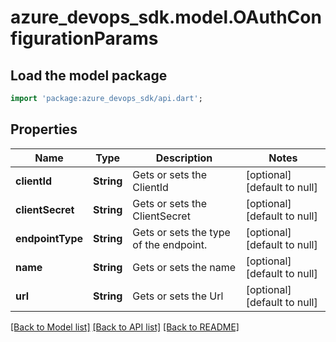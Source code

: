 # azure_devops_sdk.model.OAuthConfigurationParams

## Load the model package
```dart
import 'package:azure_devops_sdk/api.dart';
```

## Properties
Name | Type | Description | Notes
------------ | ------------- | ------------- | -------------
**clientId** | **String** | Gets or sets the ClientId | [optional] [default to null]
**clientSecret** | **String** | Gets or sets the ClientSecret | [optional] [default to null]
**endpointType** | **String** | Gets or sets the type of the endpoint. | [optional] [default to null]
**name** | **String** | Gets or sets the name | [optional] [default to null]
**url** | **String** | Gets or sets the Url | [optional] [default to null]

[[Back to Model list]](../README.md#documentation-for-models) [[Back to API list]](../README.md#documentation-for-api-endpoints) [[Back to README]](../README.md)


